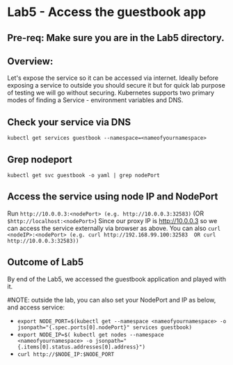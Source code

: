 # Lab5 - Access the guestbook app

## Pre-req: Make sure you are in the Lab5 directory.

## Overview:
Let's expose the service so it can be accessed via internet. Ideally before exposing a
service to outside you should secure it but for quick lab purpose of testing we will go without
securing. Kubernetes supports two primary modes of finding a Service - environment variables and DNS. 

## Check your service via DNS
`kubectl get services guestbook --namespace=<nameofyournamespace>`

## Grep nodeport
`kubectl get svc guestbook -o yaml | grep nodePort`

## Access the service using node IP and NodePort
Run `http://10.0.0.3:<nodePort> (e.g. http://10.0.0.3:32583)`
(OR `$http://localhost:<nodePort>`)
Since our proxy IP is http://10.0.0.3 so we can access the service externally via browser as above.
You can also `curl <nodeIP>:<nodePort> (e.g. curl http://192.168.99.100:32583  OR curl http://10.0.0.3:32583))`


## Outcome of Lab5
By end of the Lab5, we accessed the guestbook application and played with it.


#NOTE: outside the lab, you can also set your NodePort and IP as below, and access service: 
* `export NODE_PORT=$(kubectl get --namespace <nameofyournamespace> -o jsonpath="{.spec.ports[0].nodePort}" services guestbook)`
* `export NODE_IP=$( kubectl get nodes --namespace <nameofyournamespace> -o jsonpath="{.items[0].status.addresses[0].address}")`
* `curl http://$NODE_IP:$NODE_PORT`





